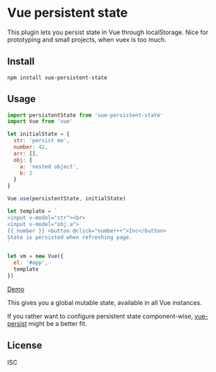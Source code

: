 # Vue persistent state
This plugin lets you persist state in Vue through localStorage. Nice for prototyping and small projects, when vuex is too much.

## Install

```
npm install vue-persistent-state
```

## Usage
```js
import persistentState from 'vue-persistent-state'
import Vue from 'vue'

let initialState = {
  str: 'persist me',
  number: 42,
  arr: [],
  obj: {
    a: 'nested object',
    b: 2
  }
}

Vue.use(persistentState, initialState)

let template = `
<input v-model="str"><br>
<input v-model="obj.a">
{{ number }} <button @click="number++">Inc</button>
State is persisted when refreshing page.
`

let vm = new Vue({
  el: '#app',
  template
})
```

[Demo](https://arve0.github.io/vue-persistent-state)

This gives you a global mutable state, available in all Vue instances.

If you rather want to configure persistent state component-wise, [vue-persist](https://www.npmjs.com/package/vue-persist) might be a better fit.

## License
ISC
